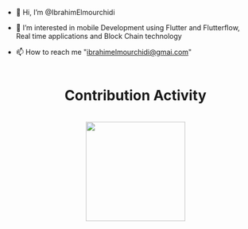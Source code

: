 - 👋 Hi, I’m @IbrahimElmourchidi
- 👀 I’m interested in mobile Development using Flutter and Flutterflow, Real time applications and Block Chain technology
- 📫 How to reach me "ibrahimelmourchidi@gmai.com"
<br><br>
 
  <div align=center>
            <h1>Contribution Activity</h1>    <br>
            <img id="item" src="https://github-readme-stats.vercel.app/api?username=IbrahimElmourchidi&title_color=6FDA44&text_color=FFFFFF&show_icons=true&icon_color=6FDA44&include_all_commits=true&count_private=true&theme=dark" height="200"/>
  </div>
